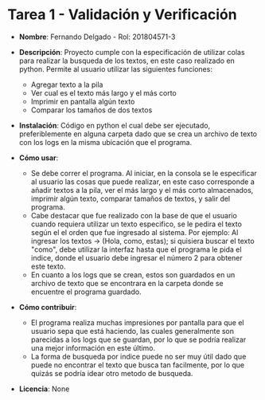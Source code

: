 # Tarea 1 - Validación y Verificación
* **Nombre**: Fernando Delgado - Rol: 201804571-3

* **Descripción**: Proyecto cumple con la especificación de utilizar colas para realizar la busqueda de los textos, en este caso realizado en python. Permite al usuario utilizar las siguientes funciones:
  * Agregar texto a la pila
  * Ver cual es el texto más largo y el más corto
  * Imprimir en pantalla algún texto
  * Comparar los tamaños de dos textos


* **Instalación**: Código en python el cual debe ser ejecutado, preferiblemente en alguna carpeta dado que se crea un archivo de texto con los logs en la misma ubicación que el programa.

* **Cómo usar**: 
  * Se debe correr el programa. Al iniciar, en la consola se le especificar al usuario las cosas que puede realizar, en este caso corresponde
    a añadir textos a la pila, ver el más largo y el más corto almacenados, imprimir algún texto, comparar tamaños de textos, y salir del programa.
  * Cabe destacar que fue realizado con la base de que el usuario cuando requiera utilizar un texto especifico, se le pedira el texto según el
    el orden que fue ingresado al sistema. Por ejemplo: Al ingresar los textos -> (Hola, como, estas); si quisiera buscar el texto "como", debe utilizar
    la interfaz hasta que el programa le pida el indice, donde el usuario debe ingresar el número 2 para obtener este texto.
  * En cuanto a los logs que se crean, estos son guardados en un archivo de texto que se encontrara en la carpeta donde se encuentre el programa guardado.

* **Cómo contribuir**: 
  * El programa realiza muchas impresiones por pantalla para que el usuario sepa que está haciendo, las cuales generalmente son parecidas a los logs
    que se guardan, por lo que se podría realizar una mejor información en este último. 
  * La forma de busqueda por indice puede no ser muy útil dado que puede no encontrar el texto que busca tan facilmente, por lo que quizás se podría idear otro metodo de busqueda.

* **Licencia**: None
